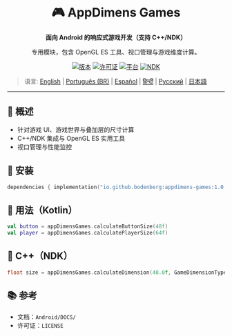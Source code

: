 <div align="center">
    <h1>🎮 AppDimens Games</h1>
    <p><strong>面向 Android 的响应式游戏开发（支持 C++/NDK）</strong></p>
    <p>专用模块，包含 OpenGL ES 工具、视口管理与游戏维度计算。</p>

[![版本](https://img.shields.io/badge/version-1.0.5-blue.svg)](https://github.com/bodenberg/appdimens/releases)
[![许可证](https://img.shields.io/badge/license-Apache%202.0-green.svg)](../../../LICENSE)
[![平台](https://img.shields.io/badge/platform-Android%2023+-orange.svg)](https://developer.android.com/)
[![NDK](https://img.shields.io/badge/NDK-r21+-green.svg)](https://developer.android.com/ndk)
</div>

> 语言: [English](../../../../Android/appdimens_games/README.md) | [Português (BR)](../../pt-BR/Android/appdimens_games/README.md) | [Español](../../es/Android/appdimens_games/README.md) | [हिन्दी](../../hi/Android/appdimens_games/README.md) | [Русский](../../ru/Android/appdimens_games/README.md) | [日本語](../../ja/Android/appdimens_games/README.md)

---

## 🎯 概述
- 针对游戏 UI、游戏世界与叠加层的尺寸计算
- C++/NDK 集成与 OpenGL ES 实用工具
- 视口管理与性能监控

## 🚀 安装
```kotlin
dependencies { implementation("io.github.bodenberg:appdimens-games:1.0.5") }
```

## 🎨 用法（Kotlin）
```kotlin
val button = appDimensGames.calculateButtonSize(48f)
val player = appDimensGames.calculatePlayerSize(64f)
```

## 🧩 C++（NDK）
```cpp
float size = appDimensGames.calculateDimension(48.0f, GameDimensionType::FIXED);
```

## 📚 参考
- 文档：`Android/DOCS/`
- 许可证：`LICENSE`
